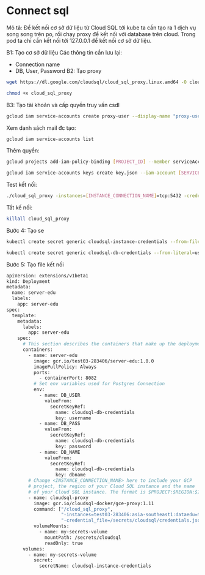 # Connect sql
Mô tả: Để kết nối cơ sở dữ liệu từ Cloud SQL tới kube ta cần tạo ra 1 dịch vụ song song trên po, rồi chạy proxy để kết nối với database trên cloud. Trong pod ta chỉ cần kết nối tới 127.0.0.1 để kết nối cơ sở dữ liệu.

B1: Tạo cơ sở dữ liệu
Các thông tin cần lưu lại:
- Connection name
- DB, User, Password
B2: Tạo proxy 
```sh
wget https://dl.google.com/cloudsql/cloud_sql_proxy.linux.amd64 -O cloud_sql_proxy
```
```sh
chmod +x cloud_sql_proxy
```
B3: Tạo tài khoản và cấp quyền truy vấn csdl
```sh
gcloud iam service-accounts create proxy-user --display-name "proxy-user"
```
Xem danh sách mail đc tạo:
```sh
gcloud iam service-accounts list
```
Thêm quyền:
```sh
gcloud projects add-iam-policy-binding [PROJECT_ID] --member serviceAccount:[SERVICE_ACCOUNT_EMAIL] --role roles/cloudsql.client
```

```sh
gcloud iam service-accounts keys create key.json --iam-account [SERVICE_ACCOUNT_EMAIL]
```
Test kết nối: 
```sh 
./cloud_sql_proxy -instances=[INSTANCE_CONNECTION_NAME]=tcp:5432 -credential_file=key.json &
```
Tắt kế nối:
```sh
killall cloud_sql_proxy
```
Bước 4: Tạo se
```sh
kubectl create secret generic cloudsql-instance-credentials --from-file=credentials.json=../key.json
```
```sh
kubectl create secret generic cloudsql-db-credentials --from-literal=username=[DB_USER] --from-literal=password=[DB_PASS] --from-literal=dbname=[DB_NAME]
```
Bước 5: Tạo file kết nối
```sh
apiVersion: extensions/v1beta1
kind: Deployment
metadata:
  name: server-edu
  labels:
    app: server-edu
spec:
  template:
    metadata:
      labels:
        app: server-edu
    spec:
      # This section describes the containers that make up the deployment
      containers:
        - name: server-edu
          image: gcr.io/test03-283406/server-edu:1.0.0
          imagePullPolicy: Always
          ports:
            - containerPort: 8082
          # Set env variables used for Postgres Connection
          env:
            - name: DB_USER
              valueFrom:
                secretKeyRef:
                  name: cloudsql-db-credentials
                  key: username
            - name: DB_PASS
              valueFrom:
                secretKeyRef:
                  name: cloudsql-db-credentials
                  key: password
            - name: DB_NAME
              valueFrom:
                secretKeyRef:
                  name: cloudsql-db-credentials
                  key: dbname
        # Change <INSTANCE_CONNECTION_NAME> here to include your GCP
        # project, the region of your Cloud SQL instance and the name
        # of your Cloud SQL instance. The format is $PROJECT:$REGION:$INSTANCE
        - name: cloudsql-proxy
          image: gcr.io/cloudsql-docker/gce-proxy:1.11
          command: ["/cloud_sql_proxy",
                    "-instances=test03-283406:asia-southeast1:dataedu=tcp:5432",
                    "-credential_file=/secrets/cloudsql/credentials.json"]
          volumeMounts:
            - name: my-secrets-volume
              mountPath: /secrets/cloudsql
              readOnly: true
      volumes:
        - name: my-secrets-volume
          secret:
            secretName: cloudsql-instance-credentials
```

